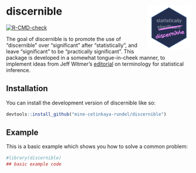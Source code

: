 
<!-- README.md is generated from README.Rmd. Please edit that file -->

# discernible <img src="man/figures/logo.png" align="right" height="120" />

<!-- badges: start -->

[![R-CMD-check](https://github.com/mine-cetinkaya-rundel/discernible/actions/workflows/R-CMD-check.yaml/badge.svg)](https://github.com/mine-cetinkaya-rundel/discernible/actions/workflows/R-CMD-check.yaml)
<!-- badges: end -->

The goal of discernible is to promote the use of “discernible” over
“significant” after “statistically”, and leave “significant” to be
“practically significant”. This package is developed in a somewhat
tongue-in-cheek manner, to implement ideas from Jeff Witmer’s
[editorial](https://doi.org/10.1080/10691898.2019.1702415) on
terminology for statistical inference.

## Installation

You can install the development version of discernible like so:

``` r
devtools::install_github("mine-cetinkaya-rundel/discernible")
```

## Example

This is a basic example which shows you how to solve a common problem:

``` r
#library(discernible)
## basic example code
```

